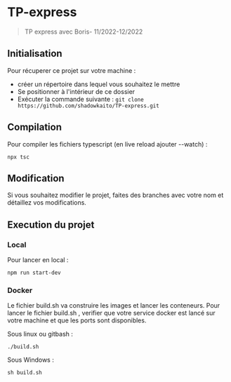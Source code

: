 # TP-express
> TP express avec Boris- 11/2022-12/2022

## Initialisation

Pour récuperer ce projet sur votre machine : 
 - créer un répertoire dans lequel vous souhaitez le mettre
 - Se positionner à l'intérieur de ce dossier
 - Exécuter la commande suivante : ```git clone https://github.com/shadowkaito/TP-express.git ```

## Compilation

Pour compiler les fichiers typescript (en live reload ajouter --watch) : 

```
npx tsc 
```

## Modification

Si vous souhaitez modifier le projet, faites des branches avec votre nom et détaillez vos modifications.

## Execution du projet

### Local
Pour lancer en local : 

```
npm run start-dev
```

### Docker
Le fichier build.sh va construire les images et lancer les conteneurs.
Pour lancer le fichier build.sh , verifier que votre service docker est lancé sur votre machine et que les ports sont disponibles. 

Sous linux ou gitbash : 
```
./build.sh
```

Sous Windows : 

```
sh build.sh
```
